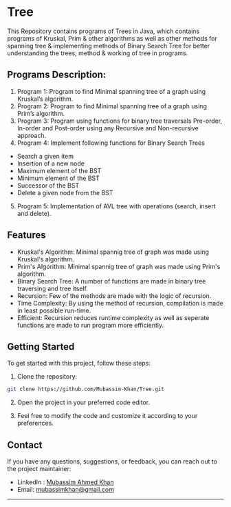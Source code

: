 # Tree
This Repository contains programs of Trees in Java, which contains programs of Kruskal, Prim & other algorithms as well as other methods for spanning tree & implementing methods of Binary Search Tree for better understanding the trees, method & working of tree in programs.

## Programs Description:
1. Program 1: Program to find Minimal spanning tree of a graph using Kruskal’s algorithm. 
2. Program 2: Program to find Minimal spanning tree of a graph using Prim’s algorithm.
3. Program 3: Program using functions for binary tree traversals Pre-order, In-order and Post-order using any Recursive and Non-recursive approach.
4. Program 4: Implement following functions for Binary Search Trees
- Search a given item 
- Insertion of a new node 
- Maximum element of the BST 
- Minimum element of the BST 
- Successor of the BST 
- Delete a given node from the BST
5. Program 5: Implementation of AVL tree with operations (search, insert and delete).
  
## Features
- Kruskal's Algorithm: Minimal spannig tree of graph was made using Kruskal's algorithm.
- Prim's Algorithm: Minimal spannig tree of graph was made using Prim's algorithm.
- Binary Search Tree: A number of functions are made in binary tree traversing and tree itself.
- Recursion: Few of the methods are made with the logic of recursion.
- Time Complexity: By using the method of recursion, compilation is made in least possible run-time.
- Efficient: Recursion reduces runtime complexity as well as seperate functions are made to run program more efficiently.

## Getting Started

To get started with this project, follow these steps:

1. Clone the repository:

```bash
git clone https://github.com/Mubassim-Khan/Tree.git
```

2. Open the project in your preferred code editor.

3. Feel free to modify the code and customize it according to your preferences.

## Contact

If you have any questions, suggestions, or feedback, you can reach out to the project maintainer:

- LinkedIn : [Mubassim Ahmed Khan](https://www.linkedin.com/in/mubassim-ahmed-khan/)
- Email: [mubassimkhan@gmail.com](mailto:mubassimkhan@gmail.com)

---
